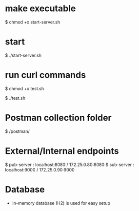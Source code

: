 # make executable
$ chmod +x start-server.sh

# start 
$ ./start-server.sh

# run curl commands
$ chmod +x test.sh

$ ./test.sh

# Postman collection folder
$ /postman/

# External/Internal endpoints
$ pub-server : localhost:8080 / 172.25.0.80:8080
$ sub-server : localhost:9000 / 172.25.0.90:9000

# Database
- In-memory database (H2) is used for easy setup
